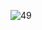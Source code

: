 
![49](https://user-images.githubusercontent.com/64718836/92392685-43708200-f13c-11ea-861c-c1aeb0227244.PNG)
